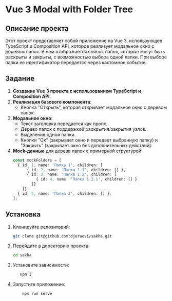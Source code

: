 # Vue 3 Modal with Folder Tree

## Описание проекта

Этот проект представляет собой приложение на Vue 3, использующее TypeScript и Composition API, которое реализует модальное окно с деревом папок. В нем отображается список папок, которые могут быть раскрыты и закрыты, с возможностью выбора одной папки. При выборе папки ее идентификатор передается через кастомное событие.

## Задание

1. **Создание Vue 3 проекта с использованием TypeScript и Composition API**.
2. **Реализация базового компонента**:
    - Кнопка "Открыть", которая открывает модальное окно с деревом папок.
3. **Модальное окно**:
    - Текст заголовка передается как пропс.
    - Дерево папок с поддержкой раскрытия/закрытия узлов.
    - Выделение одной папки.
    - Кнопки "Ок" (закрывает окно и передает выбранную папку) и "Закрыть" (закрывает окно без дополнительных действий).
4. **Mock-данные** для дерева папок с примерной структурой:
   ```typescript
   const mockFolders = [
     { id: 1, name: 'Папка 1', children: [
         { id: 2, name: 'Папка 1.1', children: [] },
         { id: 3, name: 'Папка 1.2', children: [
             { id: 4, name: 'Папка 1.2.1', children: [] }
           ]}
       ]},
     { id: 5, name: 'Папка 2', children: [] },
   ];

## Установка

1. Клонируйте репозиторий:
   ```bash
   git clone git@github.com:djuraevi/sakha.git
   ```
   
2. Перейдите в директорию проекта:
    ```bash
    cd sakha
     ```
3. Установите зависимости:
     ```bash
        npm i
     ```
4. Запустите приложение:
    ```bash
        npm run serve
     ```

